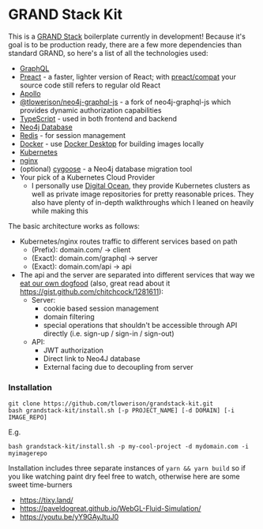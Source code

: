 # GRAND Stack Kit
This is a [GRAND Stack](https://grandstack.io/) boilerplate currently in development! Because it's goal is to be production ready, there are a few more dependencies than standard GRAND, so here's a list of all the technologies used:
- [GraphQL](https://graphql.org)
- [Preact](https://preactjs.com) - a faster, lighter version of React; with [preact/compat](https://preactjs.com/guide/v10/switching-to-preact) your source code still refers to regular old React
- [Apollo](https://www.apollographql.com)
- [@tlowerison/neo4j-graphql-js](https://www.npmjs.com/package/@tlowerison/neo4j-graphql-js) - a fork of neo4j-graphql-js which provides dynamic authorization capabilities
- [TypeScript](https://www.typescriptlang.org) - used in both frontend and backend
- [Neo4j Database](https://neo4j.com)
- [Redis](https://docs.redislabs.com/latest/rs/references/client_references/client_nodejs) - for session management
- [Docker](https://www.docker.com) - use [Docker Desktop](https://www.docker.com/products/docker-desktop) for building images locally
- [Kubernetes](https://kubernetes.io)
- [nginx](https://www.nginx.com)
- (optional) [cygoose](https://github.com/tlowerison/cygoose/) - a Neo4j database migration tool
- Your pick of a Kubernetes Cloud Provider
  - I personally use [Digital Ocean](https://www.digitalocean.com), they provide Kubernetes clusters as well as private image repositories for pretty reasonable prices. They also have plenty of in-depth walkthroughs which I leaned on heavily while making this

The basic architecture works as follows:
- Kubernetes/nginx routes traffic to different services based on path
  - (Prefix): domain.com/ -> client
  - (Exact): domain.com/graphql -> server
  - (Exact): domain.com/api -> api
- The api and the server are separated into different services that way we [eat our own dogfood](https://en.wikipedia.org/wiki/Eating_your_own_dog_food) (also, great read about it https://gist.github.com/chitchcock/1281611):
  - Server:
    - cookie based session management
    - domain filtering
    - special operations that shouldn't be accessible through API directly (i.e. sign-up / sign-in / sign-out)
  - API:
    - JWT authorization
    - Direct link to Neo4J database
    - External facing due to decoupling from server

### Installation
```
git clone https://github.com/tlowerison/grandstack-kit.git
bash grandstack-kit/install.sh [-p PROJECT_NAME] [-d DOMAIN] [-i IMAGE_REPO]
```
E.g.
```
bash grandstack-kit/install.sh -p my-cool-project -d mydomain.com -i myimagerepo
```
Installation includes three separate instances of `yarn && yarn build` so if you like watching paint dry feel free to watch, otherwise here are some sweet time-burners
- https://tixy.land/
- https://paveldogreat.github.io/WebGL-Fluid-Simulation/
- https://youtu.be/yY9GAyJtuJ0
